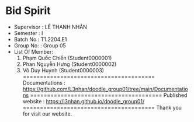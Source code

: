 Bid Spirit
=======================================
+ Supervisor		: LÊ THANH NHÂN
+ Semester		: I	
+ Batch No		: T1.2204.E1	
+ Group No:		: Group 05
+ List Of Member:
	1. Phạm Quốc Chiến 	(Student0000001)
	2. Phan Nguyễn Hưng	(Student0000002)
	3. Võ Duy Huynh	(Student0000003)	
=======================================
Documentations : https://github.com/L3nhan/doodle_group01/tree/main/Documentations
=======================================
Published website : https://l3nhan.github.io/doodle_group01/
=======================================
Thank you for visit our website.
